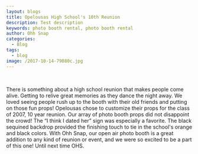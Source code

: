 ```yaml
---
layout: blogs
title: Opelousas High School's 10th Reunion
description: Test description
keywords: photo booth rental, photo booth rental
author: Ohh Snap
categories:
  - Blog
tags:
  - blog
image: /2017-10-14-79080c.jpg
---
```

&nbsp;

There is something about a high school reunion that makes people come alive. Getting to relive great memories as they dance the night away. We loved seeing people rush up to the booth with their old friends and putting on those fun props\! Opelousas chose to customize their props for the class of 2007, 10 year reunion. Our array of photo booth props did not disappoint the crowd\! The “I think I dated her” sign was especially a favorite. The black sequined backdrop provided the finishing touch to tie in the school's orange and black colors. With Ohh Snap, our open air photo booth is a great addition to any kind of reunion or event, and we were so excited to be a part of this one\! Until next time OHS.
